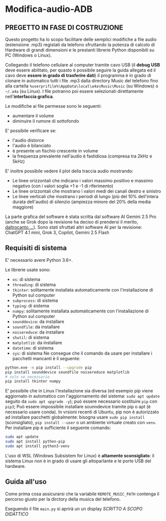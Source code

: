 # Modifica-audio-ADB
## **PREGETTO IN FASE DI COSTRUZIONE**
Questo progetto ha lo scopo facilitare delle semplici modifiche a file audio (estensione .mp3) registati da telefono sfruttando la potenza di calcolo di Hardware di grandi dimensioni e le prestanti librerie Python disponibili su PC (Windows o Linux).

Collegando il telefono cellulare al computer tramite cavo USB (il **debug USB** deve essere abilitato, per quasto è possibile seguire la guida allegata ed il cavo deve **essere in grado di trasferire dati**) il programma è in grado di clonare in automatico tutti i file .mp3 dalla directory Music del telefono fino alla cartella ` %userprifile%\AppData\local\a4a\Music\Music ` (su Windows) o ` ~/.a4a ` (su Linux). I file potranno poi essere selezionati direttamente nell'**interfaccia grafica**.

Le modifiche ai file permesse sono le seguenti:
- aumentare il volume
- diminuire il rumore di sottofondo

E' possibile verificare se:
- l'audio distorce
- l'audio è bilanciato
- è presente un fischio crescente in volume
- la frequenza prevalente nell'audio è fastidiosa (compresa tra 2kHz e 5kHz)

E' inoltre possibile vedere il plot della traccia audio mostrando:
- Le linee orizzontali che indicano i valori massimo positivo e massimo negativo (con i valori soglia +1 e -1 di riferimento)
- Le linee orizzontali che mostrano i valori medi dei canali destro e sinistro
- Le linee verticali che mostrano i periodi di lungo (più del 10% dell'intera durata dell'audio) di silenzio (ampiezza minore del 20% della media maggiore)

La parte grafica del software è stata scritta dal software AI Gemini 2.5 Pro (anche se Grok dopo la revisione ha deciso di prendersi il merito, [daltrocanto ...](https://help.x.com/it/using-x/about-grok)). Sono stati sfruttati altri software AI per la revisione: ChatGPT 4.1 mini, Grok 3, Copilot, Gemini 2.5 Flash

## Requisiti di sistema
E' necessario avere Python 3.6+.

Le librerie usate sono:
- `os`: di sistema
- `threading`: di sistema
- `tkinter`: solitamente installata automaticamente con l'installazione di Python sul computer
- `subprocess`: di sistema
- `typing`: di sistema
- `numpy`: solitamente installata automaticamente con l'installazione di Python sul computer
- `sounddevice`: da installare
- `soundfile`: da installare
- `noisereduce`: da installare
- `shutil`: di sistema
- `matplotlib`: da installare
- `datetime`: di sistema
- `sys`: di sistema
Ne consegue che il comando da usare per installare i pacchetti mancanti è il seguente:
```bash
python.exe -m pip install --upgrade pip
pip install sounddevice soundfile noisereduce matplotlib
# solo se necessario
pip install tkinter numpy
```
E' possibile che in Linux l'installazione sia diversa (ed esempio pip viene aggiornato in automatico con l'aggiornamento del sistema: `sudo apt update` seguito da `sudo apt upgrade -y`); può essere necessario sostituire `pip` con `pip3`; Può essere impossibile installare sounndevice tramite pip o apt (è necessario usare conda). In vrsioni recenti di Ubuntu, pip non è autorizzato ad installare pacchetti globalmente: bisogna usare `sudo pip install` (sconsigliato), `pip install --user` o un ambiente virtuale creato con `venv`. Per installare pip è sufficiente il seguente comando:
```bash
sudo apt update
sudo apt install python-pip
sudo apt install python3-venv
```
L'uso di WSL (Windows Subsistem for Linux) è **altamente sconsigliato**: il sistema Linux non è in grado di usare gli altoparlante e le porte USB del hardware.
## Guida all'uso
Come prima cosa assicurarsi che la variabile `REMOTE_MUSIC_PATH` contenga il percorso giusto per la dirctory della musica del telefono.

Eseguendo il file `main.py` si aprirà un un display
*SCRITTO A SCOPO DIDATTICO*
